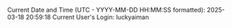 Current Date and Time (UTC - YYYY-MM-DD HH:MM:SS formatted): 2025-03-18 20:59:18
Current User's Login: luckyaiman
